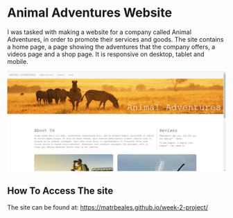 # Animal Adventures Website

I was tasked with making a website for a company called Animal Adventures, in order to promote their services and goods. The site contains a home page, a page showing the adventures that the company offers, a videos page and a shop page. It is responsive on desktop, tablet and mobile.

![website screenshot](website-screenshot.PNG)

## How To Access The site

The site can be found at:
https://matrbeales.github.io/week-2-project/

